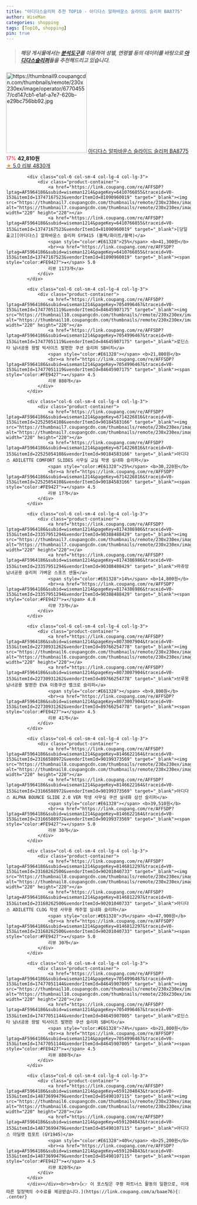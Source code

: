 ```yaml
---
title: "아디다스슬리퍼 추천 TOP10 - 아디다스 알파바운스 슬라이드 슬리퍼 BA8775"
author: WiseMan
categories: shopping
tags: [Top10, shopping]
pin: true
---
```


> ##### 해당 게시물에서는 [**분석도구**](https://itemscout.io/)를 이용하여 **성별**, **연령별** 등의 데이터를 바탕으로 [**아디다스슬리퍼**](https://link.coupang.com/a/baae76)들을 추천해드리고 있습니다.
<div class="container"><div class="row">
            <div class="col-6 col-sm-4 col-lg-4 col-lg-3">
                <div class="product-container">
                    <a href="https://link.coupang.com/re/AFFSDP?lptag=AF5964186&subid=wiseman1214&pageKey=16702182&traceid=V0-153&itemId=67704557&vendorItemId=90131519027" target="_blank"><img src="https://thumbnail9.coupangcdn.com/thumbnails/remote/230x230ex/image/operator/67704557/cd147cb1-e1af-a7e7-620b-e29bc756bb92.jpg" alt="https://thumbnail9.coupangcdn.com/thumbnails/remote/230x230ex/image/operator/67704557/cd147cb1-e1af-a7e7-620b-e29bc756bb92.jpg" width="220" height="220"></a>
                    <a href="https://link.coupang.com/re/AFFSDP?lptag=AF5964186&subid=wiseman1214&pageKey=16702182&traceid=V0-153&itemId=67704557&vendorItemId=90131519027" target="_blank">아디다스 알파바운스 슬라이드 슬리퍼 BA8775</a>
                    <span style="color:#E61328">17%</span> <b>42,810원</b>
                    <br><a href="https://link.coupang.com/re/AFFSDP?lptag=AF5964186&subid=wiseman1214&pageKey=16702182&traceid=V0-153&itemId=67704557&vendorItemId=90131519027" target="_blank"><span style="color:#FE9427">★</span> 5.0
                    리뷰 4830개</a>
                </div>
            </div>
            
            <div class="col-6 col-sm-4 col-lg-4 col-lg-3">
                <div class="product-container">
                    <a href="https://link.coupang.com/re/AFFSDP?lptag=AF5964186&subid=wiseman1214&pageKey=6410766855&traceid=V0-153&itemId=13747167523&vendorItemId=81090960019" target="_blank"><img src="https://thumbnail7.coupangcdn.com/thumbnails/remote/230x230ex/image/vendor_inventory/eb18/546d7068f60e4d39288e7e414f497ebfa28ab8dce5d63a01b981d9538d91.jpg" alt="https://thumbnail7.coupangcdn.com/thumbnails/remote/230x230ex/image/vendor_inventory/eb18/546d7068f60e4d39288e7e414f497ebfa28ab8dce5d63a01b981d9538d91.jpg" width="220" height="220"></a>
                    <a href="https://link.coupang.com/re/AFFSDP?lptag=AF5964186&subid=wiseman1214&pageKey=6410766855&traceid=V0-153&itemId=13747167523&vendorItemId=81090960019" target="_blank">[당일출고][아디다스] 알파바운스 슬리퍼 GY9415 (블랙/화이트/블랙)</a>
                    <span style="color:#E61328">25%</span> <b>41,300원</b>
                    <br><a href="https://link.coupang.com/re/AFFSDP?lptag=AF5964186&subid=wiseman1214&pageKey=6410766855&traceid=V0-153&itemId=13747167523&vendorItemId=81090960019" target="_blank"><span style="color:#FE9427">★</span> 5.0
                    리뷰 1173개</a>
                </div>
            </div>
            
            <div class="col-6 col-sm-4 col-lg-4 col-lg-3">
                <div class="product-container">
                    <a href="https://link.coupang.com/re/AFFSDP?lptag=AF5964186&subid=wiseman1214&pageKey=7054996467&traceid=V0-153&itemId=17477051119&vendorItemId=84645907175" target="_blank"><img src="https://thumbnail10.coupangcdn.com/thumbnails/remote/230x230ex/image/vendor_inventory/9355/55c637a25fe1a8139e04168cd951ad8101131264121219b7222730207bfe.jpg" alt="https://thumbnail10.coupangcdn.com/thumbnails/remote/230x230ex/image/vendor_inventory/9355/55c637a25fe1a8139e04168cd951ad8101131264121219b7222730207bfe.jpg" width="220" height="220"></a>
                    <a href="https://link.coupang.com/re/AFFSDP?lptag=AF5964186&subid=wiseman1214&pageKey=7054996467&traceid=V0-153&itemId=17477051119&vendorItemId=84645907175" target="_blank">로딘스타 남녀공용 왕발 빅사이즈 발편한 쿠션 슬리퍼 SB비치</a>
                    <span style="color:#E61328"></span> <b>21,800원</b>
                    <br><a href="https://link.coupang.com/re/AFFSDP?lptag=AF5964186&subid=wiseman1214&pageKey=7054996467&traceid=V0-153&itemId=17477051119&vendorItemId=84645907175" target="_blank"><span style="color:#FE9427">★</span> 4.5
                    리뷰 880개</a>
                </div>
            </div>
            
            <div class="col-6 col-sm-4 col-lg-4 col-lg-3">
                <div class="product-container">
                    <a href="https://link.coupang.com/re/AFFSDP?lptag=AF5964186&subid=wiseman1214&pageKey=6714226816&traceid=V0-153&itemId=22525054108&vendorItemId=90184583166" target="_blank"><img src="https://thumbnail7.coupangcdn.com/thumbnails/remote/230x230ex/image/vendor_inventory/d440/aee6bc355f87b8be8b4055c101214d851646428a3f5d34ad39ec5dd24855.jpg" alt="https://thumbnail7.coupangcdn.com/thumbnails/remote/230x230ex/image/vendor_inventory/d440/aee6bc355f87b8be8b4055c101214d851646428a3f5d34ad39ec5dd24855.jpg" width="220" height="220"></a>
                    <a href="https://link.coupang.com/re/AFFSDP?lptag=AF5964186&subid=wiseman1214&pageKey=6714226816&traceid=V0-153&itemId=22525054108&vendorItemId=90184583166" target="_blank">아디다스 ADILETTE COMFORT SLIDES 사무실 교실 학생 실내화 슬리퍼</a>
                    <span style="color:#E61328">25%</span> <b>30,220원</b>
                    <br><a href="https://link.coupang.com/re/AFFSDP?lptag=AF5964186&subid=wiseman1214&pageKey=6714226816&traceid=V0-153&itemId=22525054108&vendorItemId=90184583166" target="_blank"><span style="color:#FE9427">★</span> 4.5
                    리뷰 17개</a>
                </div>
            </div>
            
            <div class="col-6 col-sm-4 col-lg-4 col-lg-3">
                <div class="product-container">
                    <a href="https://link.coupang.com/re/AFFSDP?lptag=AF5964186&subid=wiseman1214&pageKey=8174386986&traceid=V0-153&itemId=23357951294&vendorItemId=90388488429" target="_blank"><img src="https://thumbnail7.coupangcdn.com/thumbnails/remote/230x230ex/image/vendor_inventory/f81f/8f4d067b9c4b33d1ce544ae1ffd9e2a81a7ff656901d1d3698e7e280d661.png" alt="https://thumbnail7.coupangcdn.com/thumbnails/remote/230x230ex/image/vendor_inventory/f81f/8f4d067b9c4b33d1ce544ae1ffd9e2a81a7ff656901d1d3698e7e280d661.png" width="220" height="220"></a>
                    <a href="https://link.coupang.com/re/AFFSDP?lptag=AF5964186&subid=wiseman1214&pageKey=8174386986&traceid=V0-153&itemId=23357951294&vendorItemId=90388488429" target="_blank">마쥬앙 남녀공용 슬리퍼 가벼운 스포츠 샌들</a>
                    <span style="color:#E61328">14%</span> <b>14,800원</b>
                    <br><a href="https://link.coupang.com/re/AFFSDP?lptag=AF5964186&subid=wiseman1214&pageKey=8174386986&traceid=V0-153&itemId=23357951294&vendorItemId=90388488429" target="_blank"><span style="color:#FE9427">★</span> 4.0
                    리뷰 73개</a>
                </div>
            </div>
            
            <div class="col-6 col-sm-4 col-lg-4 col-lg-3">
                <div class="product-container">
                    <a href="https://link.coupang.com/re/AFFSDP?lptag=AF5964186&subid=wiseman1214&pageKey=8073007904&traceid=V0-153&itemId=22730931262&vendorItemId=89766254778" target="_blank"><img src="https://thumbnail6.coupangcdn.com/thumbnails/remote/230x230ex/image/vendor_inventory/df31/73f21d59694360e861e72853d2ee89ddcd1608be9af017808d3e2bfe45be.jpg" alt="https://thumbnail6.coupangcdn.com/thumbnails/remote/230x230ex/image/vendor_inventory/df31/73f21d59694360e861e72853d2ee89ddcd1608be9af017808d3e2bfe45be.jpg" width="220" height="220"></a>
                    <a href="https://link.coupang.com/re/AFFSDP?lptag=AF5964186&subid=wiseman1214&pageKey=8073007904&traceid=V0-153&itemId=22730931262&vendorItemId=89766254778" target="_blank">브루몽 남녀공용 발편한 EVA 이중쿠션 벨크로 슬리퍼</a>
                    <span style="color:#E61328"></span> <b>9,800원</b>
                    <br><a href="https://link.coupang.com/re/AFFSDP?lptag=AF5964186&subid=wiseman1214&pageKey=8073007904&traceid=V0-153&itemId=22730931262&vendorItemId=89766254778" target="_blank"><span style="color:#FE9427">★</span> 4.5
                    리뷰 41개</a>
                </div>
            </div>
            
            <div class="col-6 col-sm-4 col-lg-4 col-lg-3">
                <div class="product-container">
                    <a href="https://link.coupang.com/re/AFFSDP?lptag=AF5964186&subid=wiseman1214&pageKey=8146622164&traceid=V0-153&itemId=23166588972&vendorItemId=90199373569" target="_blank"><img src="https://thumbnail8.coupangcdn.com/thumbnails/remote/230x230ex/image/vendor_inventory/e703/0e5b485e27a4bb1dd901c9bb4c0893588ff18df95e9151aee3d9bd79073b.jpg" alt="https://thumbnail8.coupangcdn.com/thumbnails/remote/230x230ex/image/vendor_inventory/e703/0e5b485e27a4bb1dd901c9bb4c0893588ff18df95e9151aee3d9bd79073b.jpg" width="220" height="220"></a>
                    <a href="https://link.coupang.com/re/AFFSDP?lptag=AF5964186&subid=wiseman1214&pageKey=8146622164&traceid=V0-153&itemId=23166588972&vendorItemId=90199373569" target="_blank">아디다스 ALPHA BOUNCE SLIDE 2.0 VER 학생 사무실 쿠션 실내화 삼선 슬리퍼</a>
                    <span style="color:#E61328"></span> <b>39,510원</b>
                    <br><a href="https://link.coupang.com/re/AFFSDP?lptag=AF5964186&subid=wiseman1214&pageKey=8146622164&traceid=V0-153&itemId=23166588972&vendorItemId=90199373569" target="_blank"><span style="color:#FE9427">★</span> 5.0
                    리뷰 30개</a>
                </div>
            </div>
            
            <div class="col-6 col-sm-4 col-lg-4 col-lg-3">
                <div class="product-container">
                    <a href="https://link.coupang.com/re/AFFSDP?lptag=AF5964186&subid=wiseman1214&pageKey=8146812297&traceid=V0-153&itemId=23168262500&vendorItemId=90201040733" target="_blank"><img src="https://thumbnail8.coupangcdn.com/thumbnails/remote/230x230ex/image/vendor_inventory/0859/2cacab572e51e8dfd0d133737bfd94d4cd8d8e98e3646f9c098d852544d2.jpg" alt="https://thumbnail8.coupangcdn.com/thumbnails/remote/230x230ex/image/vendor_inventory/0859/2cacab572e51e8dfd0d133737bfd94d4cd8d8e98e3646f9c098d852544d2.jpg" width="220" height="220"></a>
                    <a href="https://link.coupang.com/re/AFFSDP?lptag=AF5964186&subid=wiseman1214&pageKey=8146812297&traceid=V0-153&itemId=23168262500&vendorItemId=90201040733" target="_blank">아디다스 ADILETTE CLOG 학생 사무용 캐주얼 실내화 슬리퍼</a>
                    <span style="color:#E61328">3%</span> <b>47,900원</b>
                    <br><a href="https://link.coupang.com/re/AFFSDP?lptag=AF5964186&subid=wiseman1214&pageKey=8146812297&traceid=V0-153&itemId=23168262500&vendorItemId=90201040733" target="_blank"><span style="color:#FE9427">★</span> 5.0
                    리뷰 30개</a>
                </div>
            </div>
            
            <div class="col-6 col-sm-4 col-lg-4 col-lg-3">
                <div class="product-container">
                    <a href="https://link.coupang.com/re/AFFSDP?lptag=AF5964186&subid=wiseman1214&pageKey=7054996467&traceid=V0-153&itemId=17477051144&vendorItemId=84645907005" target="_blank"><img src="https://thumbnail10.coupangcdn.com/thumbnails/remote/230x230ex/image/vendor_inventory/7baa/f66a056a6b65eea1910c071fe61d740f965d6feb56a1f0c8f82bed21eb63.jpg" alt="https://thumbnail10.coupangcdn.com/thumbnails/remote/230x230ex/image/vendor_inventory/7baa/f66a056a6b65eea1910c071fe61d740f965d6feb56a1f0c8f82bed21eb63.jpg" width="220" height="220"></a>
                    <a href="https://link.coupang.com/re/AFFSDP?lptag=AF5964186&subid=wiseman1214&pageKey=7054996467&traceid=V0-153&itemId=17477051144&vendorItemId=84645907005" target="_blank">로딘스타 남녀공용 왕발 빅사이즈 발편한 쿠션 슬리퍼 SB비치</a>
                    <span style="color:#E61328">74%</span> <b>21,800원</b>
                    <br><a href="https://link.coupang.com/re/AFFSDP?lptag=AF5964186&subid=wiseman1214&pageKey=7054996467&traceid=V0-153&itemId=17477051144&vendorItemId=84645907005" target="_blank"><span style="color:#FE9427">★</span> 4.5
                    리뷰 880개</a>
                </div>
            </div>
            
            <div class="col-6 col-sm-4 col-lg-4 col-lg-3">
                <div class="product-container">
                    <a href="https://link.coupang.com/re/AFFSDP?lptag=AF5964186&subid=wiseman1214&pageKey=6591204843&traceid=V0-153&itemId=14873699479&vendorItemId=85490107115" target="_blank"><img src="https://thumbnail6.coupangcdn.com/thumbnails/remote/230x230ex/image/vendor_inventory/8e65/987404266f04e69b7a8ed38e52aded696835029815c5ff658f902265751a.jpg" alt="https://thumbnail6.coupangcdn.com/thumbnails/remote/230x230ex/image/vendor_inventory/8e65/987404266f04e69b7a8ed38e52aded696835029815c5ff658f902265751a.jpg" width="220" height="220"></a>
                    <a href="https://link.coupang.com/re/AFFSDP?lptag=AF5964186&subid=wiseman1214&pageKey=6591204843&traceid=V0-153&itemId=14873699479&vendorItemId=85490107115" target="_blank">아디다스 아딜렛 컴포트 (GY1945)</a>
                    <span style="color:#E61328">40%</span> <b>25,200원</b>
                    <br><a href="https://link.coupang.com/re/AFFSDP?lptag=AF5964186&subid=wiseman1214&pageKey=6591204843&traceid=V0-153&itemId=14873699479&vendorItemId=85490107115" target="_blank"><span style="color:#FE9427">★</span> 4.5
                    리뷰 820개</a>
                </div>
            </div>
            </div></div><br><br>[👉 이 포스팅은 쿠팡 파트너스 활동의 일환으로, 이에 따른 일정액의 수수료를 제공받습니다.](https://link.coupang.com/a/baae76){: .center}